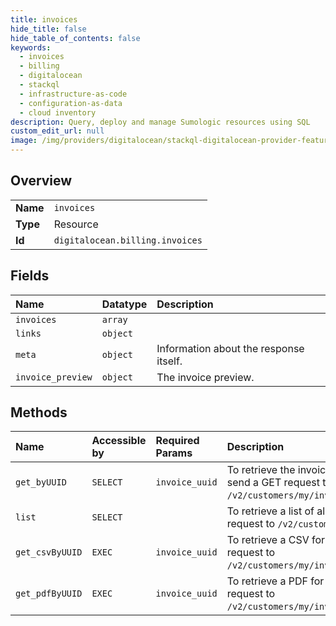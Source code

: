 ```yaml
---
title: invoices
hide_title: false
hide_table_of_contents: false
keywords:
  - invoices
  - billing
  - digitalocean    
  - stackql
  - infrastructure-as-code
  - configuration-as-data
  - cloud inventory
description: Query, deploy and manage Sumologic resources using SQL
custom_edit_url: null
image: /img/providers/digitalocean/stackql-digitalocean-provider-featured-image.png
---
```

  
    

## Overview
<table><tbody>
<tr><td><b>Name</b></td><td><code>invoices</code></td></tr>
<tr><td><b>Type</b></td><td>Resource</td></tr>
<tr><td><b>Id</b></td><td><code>digitalocean.billing.invoices</code></td></tr>
</tbody></table>

## Fields
| Name | Datatype | Description |
|:-----|:---------|:------------|
| `invoices` | `array` |  |
| `links` | `object` |  |
| `meta` | `object` | Information about the response itself. |
| `invoice_preview` | `object` | The invoice preview. |
## Methods
| Name | Accessible by | Required Params | Description |
|:-----|:--------------|:----------------|:------------|
| `get_byUUID` | `SELECT` | `invoice_uuid` | To retrieve the invoice items for an invoice, send a GET request to `/v2/customers/my/invoices/$INVOICE_UUID`. |
| `list` | `SELECT` |  | To retrieve a list of all invoices, send a GET request to `/v2/customers/my/invoices`. |
| `get_csvByUUID` | `EXEC` | `invoice_uuid` | To retrieve a CSV for an invoice, send a GET request to `/v2/customers/my/invoices/$INVOICE_UUID/csv`. |
| `get_pdfByUUID` | `EXEC` | `invoice_uuid` | To retrieve a PDF for an invoice, send a GET request to `/v2/customers/my/invoices/$INVOICE_UUID/pdf`. |
